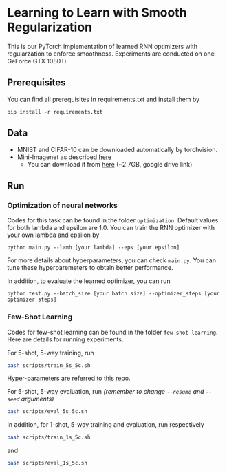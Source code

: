 # Learning to Learn with Smooth Regularization
This is our PyTorch implementation of learned RNN optimizers with regularzation to enforce smoothness. Experiments are conducted on one GeForce GTX 1080Ti.

## Prerequisites
You can find all prerequisites in requirements.txt and install them by
```
pip install -r requirements.txt
```

## Data
- MNIST and CIFAR-10 can be downloaded automatically by torchvision.
- Mini-Imagenet as described [here](https://github.com/twitter/meta-learning-lstm/tree/master/data/miniImagenet)
  - You can download it from [here](https://drive.google.com/file/d/1rV3aj_hgfNTfCakffpPm7Vhpr1in87CR/view?usp=sharing) (~2.7GB, google drive link)


## Run
### Optimization of neural networks
Codes for this task can be found in the folder ``optimization``. Default values for both lambda and epsilon are 1.0. You can train the RNN optimizer with your own lambda and epsilon by
```shell
python main.py --lamb [your lambda] --eps [your epsilon]
```
For more details about hyperparameters, you can check ``main.py``. You can tune these hyperparemeters to obtain better performance.

In addition, to evaluate the learned optimizer, you can run
```shell
python test.py --batch_size [your batch size] --optimizer_steps [your optimizer steps]
```

### Few-Shot Learning
Codes for few-shot learning can be found in the folder ``few-shot-learning``. Here are details for running experiments.


For 5-shot, 5-way training, run
```bash
bash scripts/train_5s_5c.sh
```
Hyper-parameters are referred to [this repo](https://github.com/twitter/meta-learning-lstm).

For 5-shot, 5-way evaluation, run *(remember to change `--resume` and `--seed` arguments)*
```bash
bash scripts/eval_5s_5c.sh
```

In addition, for 1-shot, 5-way training and evaluation, run respectively
```bash 
bash scripts/train_1s_5c.sh
```
and
```bash
bash scripts/eval_1s_5c.sh
```